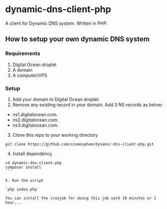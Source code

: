# dynamic-dns-client-php
A client for Dynamic DNS system. Written in PHP.

## How to setup your own dynamic DNS system

### Requirements

1. Digital Ocean droplet
2. A domain
3. A computer/VPS

### Setup

1. Add your domain to Digital Ocean droplet.
2. Remove any existing record in your domain. Add 3 NS records as below:

 - ns1.digitalocean.com.
 - ns2.digitalocean.com.
 - ns3.digitalocean.com.

3. Clone this repo to your working directory

 `git clone https://github.com/cosmospham/dynamic-dns-client-php.git`

4. Install dependency

 ````
 cd dynamic-dns-client-php
 composer install
 ```

5. Run the script

 `php index.php`

You can install the cronjob for doing this job each 10 minutes or 1 hour...
